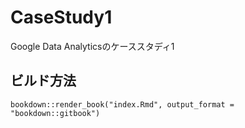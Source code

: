 # CaseStudy1
Google Data Analyticsのケーススタディ1

## ビルド方法
```
bookdown::render_book("index.Rmd", output_format = "bookdown::gitbook")
```
